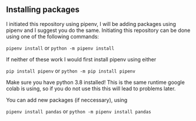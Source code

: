 ## Installing packages
I initiated this repository using pipenv, I will be adding packages using pipenv and I suggest you do the same. Initiating this repository can be done using one of the following commands:

`pipenv install` or
`python -m pipenv install`

If neither of these work I would first install pipenv using either

`pip install pipenv` or
`python -m pip install pipenv`

Make sure you have python 3.8 installed! This is the same runtime google colab is using, so if you do not use this this will lead to problems later.

You can add new packages (if neccessary), using

`pipenv install pandas` or
`python -m pipenv install pandas`
